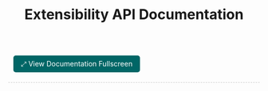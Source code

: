 ﻿---
title: "Extensibility API Documentation"
_disableBreadcrumb: false
_disableAffix: true
_enableSearch: false
_disableToc: false
---

<div style="margin-bottom:15px;padding:10px;border-bottom:1px dashed #ccc;">
  <a href="Extensibility-API.v1-fv.html" style="display:inline-block;padding: 8px 15px; background-color: #006666; color: white; text-decoration: none; border-radius: 5px;margin-bottom:10px;">
    ⤢ View Documentation Fullscreen
  </a>
</div>

<div id="stoplight-api-container" style="margin-top:20px;"></div>
<meta name="viewport" content="width=device-width, initial-scale=1, shrink-to-fit=no">
<script src="https://unpkg.com/@stoplight/elements/web-components.min.js"></script>
<link rel="stylesheet" href="https://unpkg.com/@stoplight/elements/styles.min.css" />
<elements-api 
  apiDescriptionUrl="Extensibility-API.v1.json" 
  router="memory" 
  layout="stacked"
></elements-api>